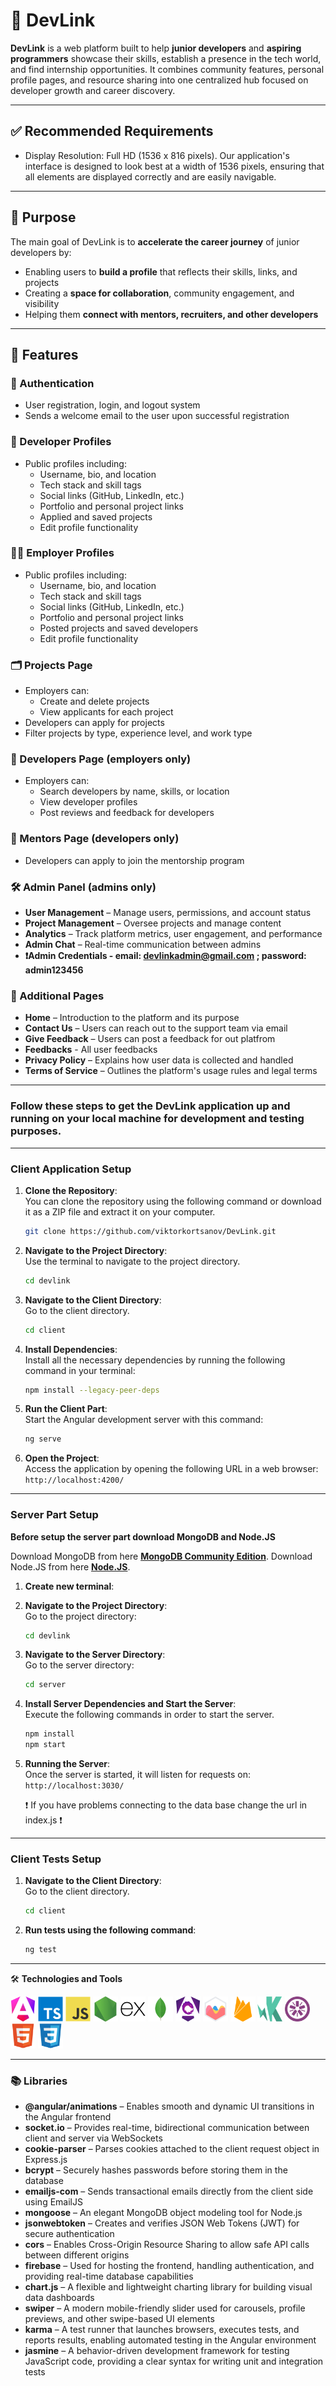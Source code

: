 # 💼 DevLink

**DevLink** is a web platform built to help **junior developers** and **aspiring programmers** showcase their skills, establish a presence in the tech world, and find internship opportunities. It combines community features, personal profile pages, and resource sharing into one centralized hub focused on developer growth and career discovery.

---
## ✅ Recommended Requirements
- Display Resolution: Full HD (1536 x 816 pixels). Our application's interface is designed to look best at a width of 1536 pixels, ensuring that all elements are displayed correctly and are easily navigable.
---
## 🌟 Purpose

The main goal of DevLink is to **accelerate the career journey** of junior developers by:

- Enabling users to **build a profile** that reflects their skills, links, and projects
- Creating a **space for collaboration**, community engagement, and visibility
- Helping them **connect with mentors, recruiters, and other developers**

---

## 🧩 Features

### 🔐 Authentication
- User registration, login, and logout system
- Sends a welcome email to the user upon successful registration

### 👤 Developer Profiles
- Public profiles including:
  - Username, bio, and location
  - Tech stack and skill tags
  - Social links (GitHub, LinkedIn, etc.)
  - Portfolio and personal project links
  - Applied and saved projects
  - Edit profile functionality

### 👨‍💼 Employer Profiles
- Public profiles including:
  - Username, bio, and location
  - Tech stack and skill tags
  - Social links (GitHub, LinkedIn, etc.)
  - Portfolio and personal project links
  - Posted projects and saved developers
  - Edit profile functionality

### 🗂️ Projects Page
- Employers can:
  - Create and delete projects
  - View applicants for each project
- Developers can apply for projects
- Filter projects by type, experience level, and work type

### 🧷 Developers Page (employers only)
- Employers can:
  - Search developers by name, skills, or location
  - View developer profiles
  - Post reviews and feedback for developers

### 🧠 Mentors Page (developers only)
- Developers can apply to join the mentorship program

### 🛠 Admin Panel (admins only)
- **User Management** – Manage users, permissions, and account status  
- **Project Management** – Oversee projects and manage content  
- **Analytics** – Track platform metrics, user engagement, and performance  
- **Admin Chat** – Real-time communication between admins
- **❗Admin Credentials - email: devlinkadmin@gmail.com ; password: admin123456**

### 📄 Additional Pages
- **Home** – Introduction to the platform and its purpose
- **Contact Us** – Users can reach out to the support team via email
- **Give Feedback** – Users can post a feedback for out platfrom
- **Feedbacks** - All user feedbacks
- **Privacy Policy** – Explains how user data is collected and handled
- **Terms of Service** – Outlines the platform's usage rules and legal terms

---
### Follow these steps to get the DevLink application up and running on your local machine for development and testing purposes.
---

### **Client Application Setup**

1. **Clone the Repository**:  
   You can clone the repository using the following command or download it as a ZIP file and extract it on your computer.

   ```bash
   git clone https://github.com/viktorkortsanov/DevLink.git
   ```

2. **Navigate to the Project Directory**:  
   Use the terminal to navigate to the project directory.

   ```bash
   cd devlink
   ```

3. **Navigate to the Client Directory**:  
   Go to the client directory.

   ```bash
   cd client
   ```

4. **Install Dependencies**:  
   Install all the necessary dependencies by running the following command in your terminal:

   ```bash
   npm install --legacy-peer-deps
   ```

5. **Run the Client Part**:  
   Start the Angular development server with this command:

   ```bash
   ng serve
   ```

6. **Open the Project**:  
   Access the application by opening the following URL in a web browser:  
   `http://localhost:4200/`

---

### **Server Part Setup**

**Before setup the server part download MongoDB and Node.JS**

Download MongoDB from here **[MongoDB Community Edition](https://www.mongodb.com/try/download/community)**.
Download Node.JS from here **[Node.JS](https://nodejs.org/en/download)**.

1. **Create new terminal**:  

2. **Navigate to the Project Directory**:  
   Go to the project directory:

   ```bash
   cd devlink
   ```

3. **Navigate to the Server Directory**:  
   Go to the server directory:

   ```bash
   cd server
   ```   

4. **Install Server Dependencies and Start the Server**:  
   Execute the following commands in order to start the server.

   ```bash
   npm install
   npm start
   ```

5. **Running the Server**:  
   Once the server is started, it will listen for requests on:  
   `http://localhost:3030/`

   ❗ If you have problems connecting to the data base change the url in index.js ❗
---

### **Client Tests Setup**

1. **Navigate to the Client Directory**:  
   Go to the client directory.

   ```bash
   cd client
   ```

2. **Run tests using the following command**:

   ```bash
   ng test
   ```
   
---

🛠️ **Technologies and Tools**  

<p align="left">
  <img src="https://github.com/devicons/devicon/blob/master/icons/angular/angular-original.svg" width="40" height="40"/>
  <img src="https://github.com/devicons/devicon/blob/master/icons/typescript/typescript-original.svg" width="40" height="40"/>
  <img src="https://github.com/devicons/devicon/blob/master/icons/javascript/javascript-original.svg" width="40" height="40"/>
  <img src="https://github.com/devicons/devicon/blob/master/icons/nodejs/nodejs-original.svg" width="40" height="40"/>
  <img src="https://github.com/devicons/devicon/blob/master/icons/express/express-original.svg" width="40" height="40"/>
  <img src="https://github.com/devicons/devicon/blob/master/icons/mongodb/mongodb-original.svg" width="40" height="40"/>
  <img src="https://github.com/devicons/devicon/blob/master/icons/ngrx/ngrx-original.svg" width="40" height="40"/>
  <img src="https://github.com/devicons/devicon/blob/master/icons/chartjs/chartjs-original.svg" width="40" height="40"/>
  <img src="https://github.com/devicons/devicon/blob/master/icons/firebase/firebase-plain.svg" width="40" height="40"/>
  <img src="https://github.com/devicons/devicon/blob/master/icons/karma/karma-original.svg" width="40" height="40"/>
  <img src="https://github.com/devicons/devicon/blob/master/icons/jasmine/jasmine-original.svg" width="40" height="40"/>
  <img src="https://github.com/devicons/devicon/blob/master/icons/html5/html5-original.svg" width="40" height="40"/>
  <img src="https://github.com/devicons/devicon/blob/master/icons/css3/css3-original.svg" width="40" height="40"/>
</p>

---

### 📚 Libraries

- **@angular/animations** – Enables smooth and dynamic UI transitions in the Angular frontend  
- **socket.io** – Provides real-time, bidirectional communication between client and server via WebSockets  
- **cookie-parser** – Parses cookies attached to the client request object in Express.js  
- **bcrypt** – Securely hashes passwords before storing them in the database  
- **emailjs-com** – Sends transactional emails directly from the client side using EmailJS  
- **mongoose** – An elegant MongoDB object modeling tool for Node.js  
- **jsonwebtoken** – Creates and verifies JSON Web Tokens (JWT) for secure authentication  
- **cors** – Enables Cross-Origin Resource Sharing to allow safe API calls between different origins  
- **firebase** – Used for hosting the frontend, handling authentication, and providing real-time database capabilities  
- **chart.js** – A flexible and lightweight charting library for building visual data dashboards
- **swiper** – A modern mobile-friendly slider used for carousels, profile previews, and other swipe-based UI elements
- **karma** – A test runner that launches browsers, executes tests, and reports results, enabling automated testing in the Angular environment
- **jasmine** – A behavior-driven development framework for testing JavaScript code, providing a clear syntax for writing unit and integration tests
